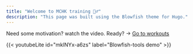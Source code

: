 ```yaml
---
title: "Welcome to MCHK training 🏋️‍♂️"
description: "This page was built using the Blowfish theme for Hugo."
---
```



<div class="flex px-4 py-2 mb-8 text-base rounded-md bg-primary-100 dark:bg-primary-900">
  <!-- <span class="flex items-center ltr:pr-3 rtl:pl-3 text-primary-400">
    {{< icon "triangle-exclamation" >}}
  </span> -->
  <span class="flex items-center justify-between grow dark:text-neutral-300">
    <span class="prose dark:prose-invert">Need some motivation? watch the video. Ready? &rarr; </span>
    <a 
    href="/wods" 
    id="switch-layout-button" 
    class="px-4!text-neutral!no-underline rounded-md bg-primary-600 hover:!bg-primary-500 dark:bg-primary-800 dark:hover:!bg-primary-700"
    >
    Go to workouts
    </a>
  </span>
</div>


<!-- ```node
npx blowfish-tools
```   -->

{{< youtubeLite id="mklNYx-a6zs" label="Blowfish-tools demo" >}}